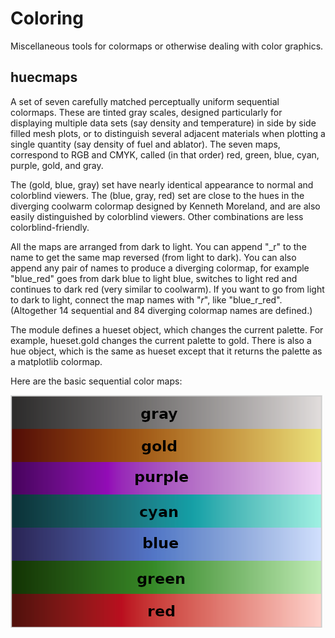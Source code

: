 # Coloring

Miscellaneous tools for colormaps or otherwise dealing with color graphics.

## huecmaps

A set of seven carefully matched perceptually uniform sequential
colormaps.  These are tinted gray scales, designed particularly for
displaying multiple data sets (say density and temperature) in side
by side filled mesh plots, or to distinguish several adjacent
materials when plotting a single quantity (say density of fuel and
ablator).  The seven maps, correspond to RGB and CMYK, called (in that
order) red, green, blue, cyan, purple, gold, and gray.

The (gold, blue, gray) set have nearly identical appearance to normal
and colorblind viewers.  The (blue, gray, red) set are close to the
hues in the diverging coolwarm colormap designed by Kenneth Moreland,
and are also easily distinguished by colorblind viewers.  Other
combinations are less colorblind-friendly.

All the maps are arranged from dark to light.  You can append "_r" to
the name to get the same map reversed (from light to dark).  You can
also append any pair of names to produce a diverging colormap, for
example "blue_red" goes from dark blue to light blue, switches to
light red and continues to dark red (very similar to coolwarm).  If
you want to go from light to dark to light, connect the map names with
"_r_", like "blue_r_red".  (Altogether 14 sequential and 84 diverging
colormap names are defined.)

The module defines a hueset object, which changes the current palette.
For example, hueset.gold changes the current palette to gold.  There
is also a hue object, which is the same as hueset except that it returns
the palette as a matplotlib colormap.

Here are the basic sequential color maps:

![huecmaps sequential maps](/huecmaps.png)
